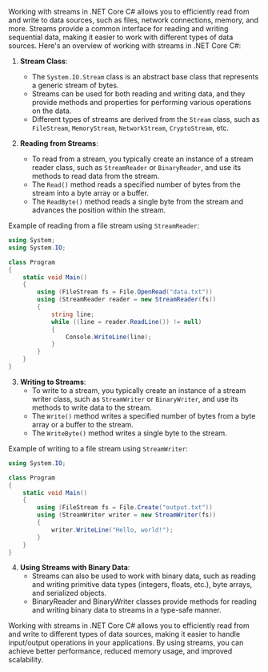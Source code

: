 Working with streams in .NET Core C# allows you to efficiently read from and write to data sources, such as files, network connections, memory, and more. Streams provide a common interface for reading and writing sequential data, making it easier to work with different types of data sources. Here's an overview of working with streams in .NET Core C#:

1. **Stream Class**:
   - The `System.IO.Stream` class is an abstract base class that represents a generic stream of bytes.
   - Streams can be used for both reading and writing data, and they provide methods and properties for performing various operations on the data.
   - Different types of streams are derived from the `Stream` class, such as `FileStream`, `MemoryStream`, `NetworkStream`, `CryptoStream`, etc.

2. **Reading from Streams**:
   - To read from a stream, you typically create an instance of a stream reader class, such as `StreamReader` or `BinaryReader`, and use its methods to read data from the stream.
   - The `Read()` method reads a specified number of bytes from the stream into a byte array or a buffer.
   - The `ReadByte()` method reads a single byte from the stream and advances the position within the stream.

Example of reading from a file stream using `StreamReader`:

```csharp
using System;
using System.IO;

class Program
{
    static void Main()
    {
        using (FileStream fs = File.OpenRead("data.txt"))
        using (StreamReader reader = new StreamReader(fs))
        {
            string line;
            while ((line = reader.ReadLine()) != null)
            {
                Console.WriteLine(line);
            }
        }
    }
}
```

3. **Writing to Streams**:
   - To write to a stream, you typically create an instance of a stream writer class, such as `StreamWriter` or `BinaryWriter`, and use its methods to write data to the stream.
   - The `Write()` method writes a specified number of bytes from a byte array or a buffer to the stream.
   - The `WriteByte()` method writes a single byte to the stream.

Example of writing to a file stream using `StreamWriter`:

```csharp
using System.IO;

class Program
{
    static void Main()
    {
        using (FileStream fs = File.Create("output.txt"))
        using (StreamWriter writer = new StreamWriter(fs))
        {
            writer.WriteLine("Hello, world!");
        }
    }
}
```

4. **Using Streams with Binary Data**:
   - Streams can also be used to work with binary data, such as reading and writing primitive data types (integers, floats, etc.), byte arrays, and serialized objects.
   - BinaryReader and BinaryWriter classes provide methods for reading and writing binary data to streams in a type-safe manner.

Working with streams in .NET Core C# allows you to efficiently read from and write to different types of data sources, making it easier to handle input/output operations in your applications. By using streams, you can achieve better performance, reduced memory usage, and improved scalability.